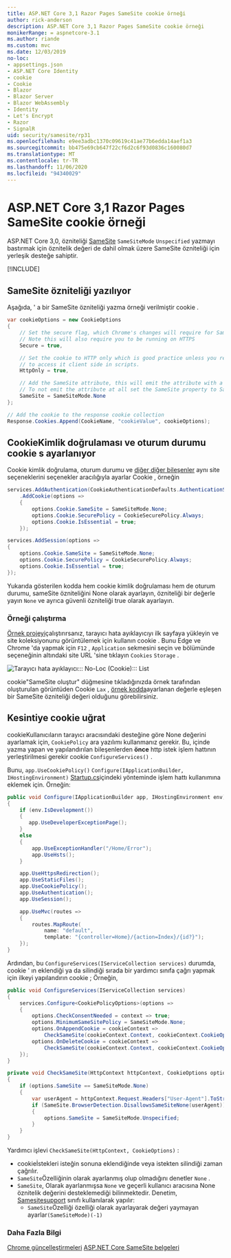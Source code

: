 ```yaml
---
title: ASP.NET Core 3,1 Razor Pages SameSite cookie örneği
author: rick-anderson
description: ASP.NET Core 3,1 Razor Pages SameSite cookie örneği
monikerRange: = aspnetcore-3.1
ms.author: riande
ms.custom: mvc
ms.date: 12/03/2019
no-loc:
- appsettings.json
- ASP.NET Core Identity
- cookie
- Cookie
- Blazor
- Blazor Server
- Blazor WebAssembly
- Identity
- Let's Encrypt
- Razor
- SignalR
uid: security/samesite/rp31
ms.openlocfilehash: e9ee3adbc1370c09619c41ae77b6edda14aef1a3
ms.sourcegitcommit: bb475e69cb647f22cf6d2c6f93d0836c160080d7
ms.translationtype: MT
ms.contentlocale: tr-TR
ms.lasthandoff: 11/06/2020
ms.locfileid: "94340029"
---
```

# <a name="aspnet-core-31-no-locrazor-pages-samesite-no-loccookie-sample"></a>ASP.NET Core 3,1 Razor Pages SameSite cookie örneği

ASP.NET Core 3,0, özniteliği [SameSite](https://www.owasp.org/index.php/SameSite) `SameSiteMode` `Unspecified` yazmayı bastırmak için öznitelik değeri de dahil olmak üzere SameSite özniteliği için yerleşik desteğe sahiptir.

[!INCLUDE[](~/includes/SameSiteIdentity.md)]

## <a name="writing-the-samesite-attribute"></a><a name="sampleCode"></a>SameSite özniteliği yazılıyor

Aşağıda, ' a bir SameSite özniteliği yazma örneği verilmiştir cookie .

```c#
var cookieOptions = new CookieOptions
{
    // Set the secure flag, which Chrome's changes will require for SameSite none.
    // Note this will also require you to be running on HTTPS
    Secure = true,

    // Set the cookie to HTTP only which is good practice unless you really do need
    // to access it client side in scripts.
    HttpOnly = true,

    // Add the SameSite attribute, this will emit the attribute with a value of none.
    // To not emit the attribute at all set the SameSite property to SameSiteMode.Unspecified.
    SameSite = SameSiteMode.None
};

// Add the cookie to the response cookie collection
Response.Cookies.Append(CookieName, "cookieValue", cookieOptions);
```

## <a name="setting-no-loccookie-authentication-and-session-state-no-loccookies"></a>CookieKimlik doğrulaması ve oturum durumu cookie s ayarlanıyor

Cookie kimlik doğrulama, oturum durumu ve [diğer diğer bileşenler](../samesite.md?view=aspnetcore-3.0) aynı site seçeneklerini seçenekler aracılığıyla ayarlar Cookie , örneğin

```c#
services.AddAuthentication(CookieAuthenticationDefaults.AuthenticationScheme)
    .AddCookie(options =>
    {
        options.Cookie.SameSite = SameSiteMode.None;
        options.Cookie.SecurePolicy = CookieSecurePolicy.Always;
        options.Cookie.IsEssential = true;
    });

services.AddSession(options =>
{
    options.Cookie.SameSite = SameSiteMode.None;
    options.Cookie.SecurePolicy = CookieSecurePolicy.Always;
    options.Cookie.IsEssential = true;
});
```

Yukarıda gösterilen kodda hem cookie kimlik doğrulaması hem de oturum durumu, sameSite özniteliğini None olarak ayarlayın, özniteliği bir değerle yayın `None` ve ayrıca güvenli özniteliği true olarak ayarlayın.

### <a name="run-the-sample"></a>Örneği çalıştırma

[Örnek projeyi](https://github.com/blowdart/AspNetSameSiteSamples/tree/master/AspNetCore31RazorPages)çalıştırırsanız, tarayıcı hata ayıklayıcıyı ilk sayfaya yükleyin ve site koleksiyonunu görüntülemek için kullanın cookie . Bunu Edge ve Chrome 'da yapmak için `F12` , `Application` sekmesini seçin ve bölümünde seçeneğinin altındaki site URL 'sine tıklayın `Cookies` `Storage` .

![Tarayıcı hata ayıklayıcı::: No-Loc (Cookie)::: List](BrowserDebugger.png)

cookie"SameSite oluştur" düğmesine tıkladığınızda örnek tarafından oluşturulan görüntüden Cookie `Lax` , [örnek kodda](#sampleCode)ayarlanan değerle eşleşen bir SameSite özniteliği değeri olduğunu görebilirsiniz.

## <a name="intercepting-no-loccookies"></a><a name="interception"></a>Kesintiye cookie uğrat

cookieKullanıcıların tarayıcı aracısındaki desteğine göre None değerini ayarlamak için, `CookiePolicy` ara yazılımı kullanmanız gerekir. Bu, içinde yazma yapan ve yapılandırılan bileşenlerden **önce** http istek işlem hattının yerleştirilmesi gerekir cookie `ConfigureServices()` .

Bunu, `app.UseCookiePolicy()` `Configure(IApplicationBuilder, IHostingEnvironment)` [Startup.cs](https://github.com/blowdart/AspNetSameSiteSamples/blob/master/AspNetCore21MVC/Startup.cs)içindeki yönteminde işlem hattı kullanımına eklemek için. Örneğin:

```c#
public void Configure(IApplicationBuilder app, IHostingEnvironment env)
{
    if (env.IsDevelopment())
    {
       app.UseDeveloperExceptionPage();
    }
    else
    {
        app.UseExceptionHandler("/Home/Error");
        app.UseHsts();
    }

    app.UseHttpsRedirection();
    app.UseStaticFiles();
    app.UseCookiePolicy();
    app.UseAuthentication();
    app.UseSession();

    app.UseMvc(routes =>
    {
        routes.MapRoute(
            name: "default",
            template: "{controller=Home}/{action=Index}/{id?}");
    });
}
```

Ardından, bu `ConfigureServices(IServiceCollection services)` durumda, cookie ' ın eklendiği ya da silindiği sırada bir yardımcı sınıfa çağrı yapmak için ilkeyi yapılandırın cookie ; Örneğin,

```c#
public void ConfigureServices(IServiceCollection services)
{
    services.Configure<CookiePolicyOptions>(options =>
    {
        options.CheckConsentNeeded = context => true;
        options.MinimumSameSitePolicy = SameSiteMode.None;
        options.OnAppendCookie = cookieContext =>
            CheckSameSite(cookieContext.Context, cookieContext.CookieOptions);
        options.OnDeleteCookie = cookieContext =>
            CheckSameSite(cookieContext.Context, cookieContext.CookieOptions);
    });
}

private void CheckSameSite(HttpContext httpContext, CookieOptions options)
{
    if (options.SameSite == SameSiteMode.None)
    {
        var userAgent = httpContext.Request.Headers["User-Agent"].ToString();
        if (SameSite.BrowserDetection.DisallowsSameSiteNone(userAgent))
        {
            options.SameSite = SameSiteMode.Unspecified;
        }
    }
}
```

Yardımcı işlevi `CheckSameSite(HttpContext, CookieOptions)` :

* cookieİstekleri isteğin sonuna eklendiğinde veya istekten silindiği zaman çağrılır.
* `SameSite`Özelliğinin olarak ayarlanmış olup olmadığını denetler `None` .
* `SameSite`, Olarak ayarlanmışsa `None` ve geçerli kullanıcı aracısına None öznitelik değerini desteklemediği bilinmektedir. Denetim, [Samesitesupport](https://github.com/dotnet/AspNetCore.Docs/blob/master/aspnetcore/security/samesite/snippets/SameSiteSupport.cs) sınıfı kullanılarak yapılır:
  * `SameSite`Özelliği özelliği olarak ayarlayarak değeri yaymayan ayarlar`(SameSiteMode)(-1)`

### <a name="more-information"></a>Daha Fazla Bilgi
 
[Chrome güncelleştirmeleri](https://www.chromium.org/updates/same-site) 
 [ASP.NET Core SameSite belgeleri](xref:security/samesite)
